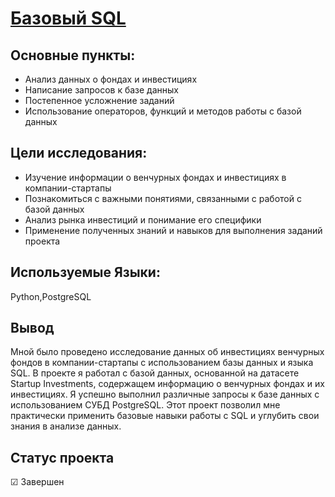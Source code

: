 # [Базовый SQL](https://github.com/Kibmor/Ramil_Yarullin_data_analyst/blob/main/06.%20%D0%91%D0%B0%D0%B7%D0%BE%D0%B2%D1%8B%D0%B9%20SQL/06_Basic_SQL.ipynb)

## Основные пункты:
- Анализ данных о фондах и инвестициях
- Написание запросов к базе данных
- Постепенное усложнение заданий
- Использование операторов, функций и методов работы с базой данных

## Цели исследования:
- Изучение информации о венчурных фондах и инвестициях в компании-стартапы
- Познакомиться с важными понятиями, связанными с работой с базой данных
- Анализ рынка инвестиций и понимание его специфики
- Применение полученных знаний и навыков для выполнения заданий проекта

## Используемые Языки:
Python,PostgreSQL
## Вывод
Мной было проведено исследование данных об инвестициях венчурных фондов в компании-стартапы с использованием базы данных и языка SQL. В проекте я работал с базой данных, основанной на датасете Startup Investments, содержащем информацию о венчурных фондах и их инвестициях. Я успешно выполнил различные запросы к базе данных с использованием СУБД PostgreSQL. Этот проект позволил мне практически применить базовые навыки работы с SQL и углубить свои знания в анализе данных.
## Статус проекта
☑ Завершен
